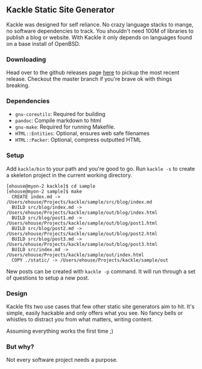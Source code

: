 ## Kackle Static Site Generator

Kackle was designed for self reliance. No crazy language stacks to mange, no
software dependencies to track. You shouldn't need 100M of libraries to publish
a blog or website. With Kackle it only depends on languages found on a base
install of OpenBSD.

### Downloading
Head over to the github releases page
[here](https://github.com/ehouse/kackle/releases) to pickup the most recent
release. Checkout the master branch if you're brave ok with things breaking.

### Dependencies
- `gnu-coreutils`: Required for building
- `pandoc`: Compile markdown to html
- `gnu-make`: Required for running Makefile.
- `HTML::Entities`: Optional, ensures web safe filenames
- `HTML::Packer`: Optional, compress outputted HTML

### Setup

Add `kackle/bin` to your path and you're good to go. Run `kackle -s` to create a
skeleton project in the current working directory.

```
[ehouse@myon-2 kackle]$ cd sample
[ehouse@myon-2 sample]$ make
  CREATE index.md -> /Users/ehouse/Projects/kackle/sample/src/blog/index.md
  BUILD src/blog/index.md -> /Users/ehouse/Projects/kackle/sample/out/blog/index.html
  BUILD src/blog/post1.md -> /Users/ehouse/Projects/kackle/sample/out/blog/post1.html
  BUILD src/blog/post2.md -> /Users/ehouse/Projects/kackle/sample/out/blog/post2.html
  BUILD src/blog/post3.md -> /Users/ehouse/Projects/kackle/sample/out/blog/post3.html
  BUILD src/index.md -> /Users/ehouse/Projects/kackle/sample/out/index.html
  COPY ./static/ -> /Users/ehouse/Projects/kackle/sample/out
```

New posts can be created with `kackle -p` command. It will run through a set of
questions to setup a new post.

### Design

Kackle fits two use cases that few other static site generators aim to hit. It's
simple, easily hackable and only offers what you see. No fancy bells or
whistles to distract you from what matters, writing content.

Assuming everything works the first time ;)

### But why?
Not every software project needs a purpose. 
